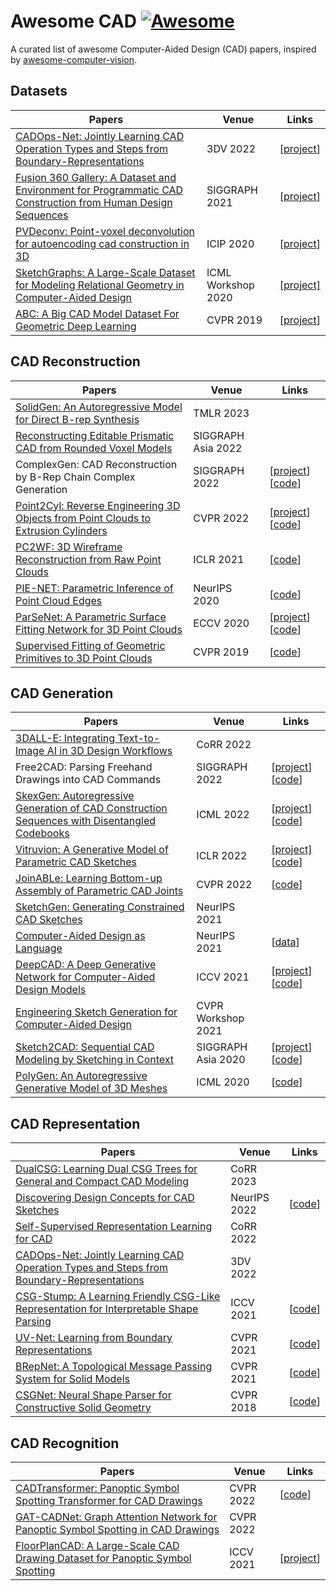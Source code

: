 # Awesome CAD [![Awesome](https://cdn.rawgit.com/sindresorhus/awesome/d7305f38d29fed78fa85652e3a63e154dd8e8829/media/badge.svg)](https://github.com/sindresorhus/awesome)

A curated list of awesome Computer-Aided Design (CAD) papers, inspired by [awesome-computer-vision](https://github.com/jbhuang0604/awesome-computer-vision).

## Datasets

| Papers | Venue | Links |
|--------|-------|-------|
| [CADOps-Net: Jointly Learning CAD Operation Types and Steps from Boundary-Representations](https://arxiv.org/abs/2208.10555) | 3DV 2022 | [[project](https://cvi2.uni.lu/cc3d-ops/)] |
| [Fusion 360 Gallery: A Dataset and Environment for Programmatic CAD Construction from Human Design Sequences](https://arxiv.org/abs/2010.02392) | SIGGRAPH 2021 | [[project](https://github.com/AutodeskAILab/Fusion360GalleryDataset)] |
| [PVDeconv: Point-voxel deconvolution for autoencoding cad construction in 3D](https://arxiv.org/abs/2101.04493) | ICIP 2020 | [[project](https://cvi2.uni.lu/cc3d-dataset/)] |
| [SketchGraphs: A Large-Scale Dataset for Modeling Relational Geometry in Computer-Aided Design](https://arxiv.org/abs/2007.08506) | ICML Workshop 2020 | [[project]](https://github.com/PrincetonLIPS/SketchGraphs) |
| [ABC: A Big CAD Model Dataset For Geometric Deep Learning](https://arxiv.org/abs/1812.06216) | CVPR 2019 | [[project](https://deep-geometry.github.io/abc-dataset/)] |

## CAD Reconstruction

| Papers | Venue | Links |
|--------|-------|-------|
| [SolidGen: An Autoregressive Model for Direct B-rep Synthesis](https://arxiv.org/abs/2203.13944) | TMLR 2023 | |
| [Reconstructing Editable Prismatic CAD from Rounded Voxel Models](https://arxiv.org/abs/2209.01161) | SIGGRAPH Asia 2022 | |
| ComplexGen: CAD Reconstruction by B-Rep Chain Complex Generation | SIGGRAPH 2022 | [[project](https://haopan.github.io/complexgen.html)] [[code](https://github.com/guohaoxiang/ComplexGen)] |
| [Point2Cyl: Reverse Engineering 3D Objects from Point Clouds to Extrusion Cylinders](https://arxiv.org/abs/2112.09329) | CVPR 2022 | [[project](https://point2cyl.github.io/)] [[code](https://github.com/mikacuy/point2cyl)] |
| [PC2WF: 3D Wireframe Reconstruction from Raw Point Clouds](https://arxiv.org/abs/2103.02766) | ICLR 2021 | [[code](https://github.com/YujiaLiu76/PC2WF)] |
| [PIE-NET: Parametric Inference of Point Cloud Edges](https://arxiv.org/abs/2007.04883) | NeurIPS 2020 | [[code](https://github.com/wangxiaogang866/PIE-NET)] |
| [ParSeNet: A Parametric Surface Fitting Network for 3D Point Clouds](https://arxiv.org/abs/2003.12181) | ECCV 2020 | [[project](https://hippogriff.github.io/parsenet/)] [[code](https://github.com/Hippogriff/parsenet-codebase)] |
| [Supervised Fitting of Geometric Primitives to 3D Point Clouds](https://arxiv.org/abs/1811.08988) | CVPR 2019 | [[code](https://github.com/lingxiaoli94/SPFN)] |

## CAD Generation

| Papers | Venue | Links |
|--------|-------|-------|
| [3DALL-E: Integrating Text-to-Image AI in 3D Design Workflows](https://arxiv.org/abs/2210.11603)| CoRR 2022 | |
| Free2CAD: Parsing Freehand Drawings into CAD Commands | SIGGRAPH 2022 | [[project](https://geometry.cs.ucl.ac.uk/projects/2022/free2cad/)] [[code](https://github.com/Enigma-li/Free2CAD)] |
| [SkexGen: Autoregressive Generation of CAD Construction Sequences with Disentangled Codebooks](https://arxiv.org/abs/2207.04632) | ICML 2022 | [[project](https://samxuxiang.github.io/skexgen)] [[code](https://github.com/samxuxiang/SkexGen)] |
| [Vitruvion: A Generative Model of Parametric CAD Sketches](https://arxiv.org/abs/2109.14124) | ICLR 2022 | [[project]](https://lips.cs.princeton.edu/vitruvion/) [[code](https://github.com/PrincetonLIPS/vitruvion)] |
| [JoinABLe: Learning Bottom-up Assembly of Parametric CAD Joints](https://arxiv.org/abs/2111.12772) | CVPR 2022 | [[code](https://github.com/AutodeskAILab/JoinABLe)] |
| [SketchGen: Generating Constrained CAD Sketches](https://arxiv.org/abs/2106.02711) | NeurIPS 2021 | |
| [Computer-Aided Design as Language](https://arxiv.org/abs/2105.02769) | NeurIPS 2021 | [[data](http://github.com/deepmind/deepmind-research/blob/master/cadl)] |
| [DeepCAD: A Deep Generative Network for Computer-Aided Design Models](https://arxiv.org/abs/2105.09492) | ICCV 2021 | [[project](http://www.cs.columbia.edu/cg/deepcad/)] [[code](https://github.com/ChrisWu1997/DeepCAD)] |
| [Engineering Sketch Generation for Computer-Aided Design](https://arxiv.org/abs/2104.09621) | CVPR Workshop 2021 | |
| [Sketch2CAD: Sequential CAD Modeling by Sketching in Context](https://arxiv.org/abs/2009.04927) | SIGGRAPH Asia 2020 | [[project](http://geometry.cs.ucl.ac.uk/projects/2020/sketch2cad/)] [[code](https://github.com/Enigma-li/Sketch2CAD)] |
| [PolyGen: An Autoregressive Generative Model of 3D Meshes](https://arxiv.org/abs/2002.10880) | ICML 2020 | [[code](https://github.com/deepmind/deepmind-research/blob/master/polygen/)] |

## CAD Representation

| Papers | Venue | Links |
|--------|-------|-------|
| [DualCSG: Learning Dual CSG Trees for General and Compact CAD Modeling](https://arxiv.org/abs/2301.11497) | CoRR 2023 | |
| [Discovering Design Concepts for CAD Sketches](https://arxiv.org/abs/2210.14451) | NeurIPS 2022 | [[code](https://github.com/yyuezhi/SketchConcept)] |
| [Self-Supervised Representation Learning for CAD](https://arxiv.org/abs/2210.10807) | CoRR 2022 | |
| [CADOps-Net: Jointly Learning CAD Operation Types and Steps from Boundary-Representations](https://arxiv.org/abs/2208.10555) | 3DV 2022 | |
| [CSG-Stump: A Learning Friendly CSG-Like Representation for Interpretable Shape Parsing](https://arxiv.org/abs/2108.11305) | ICCV 2021 | [[code](https://github.com/kimren227/CSGStumpNet)] |
| [UV-Net: Learning from Boundary Representations](https://arxiv.org/abs/2006.10211) | CVPR 2021 | [[code](https://github.com/AutodeskAILab/UV-Net)] |
| [BRepNet: A Topological Message Passing System for Solid Models](https://arxiv.org/abs/2104.00706) | CVPR 2021 | [[code](https://github.com/AutodeskAILab/BRepNet)] |
| [CSGNet: Neural Shape Parser for Constructive Solid Geometry](https://arxiv.org/abs/1712.08290) | CVPR 2018 | [[code](https://github.com/Hippogriff/CSGNet)] |

## CAD Recognition

| Papers | Venue | Links |
|--------|-------|-------|
| [CADTransformer: Panoptic Symbol Spotting Transformer for CAD Drawings](https://openaccess.thecvf.com/content/CVPR2022/papers/Fan_CADTransformer_Panoptic_Symbol_Spotting_Transformer_for_CAD_Drawings_CVPR_2022_paper.pdf)| CVPR 2022 | [[code](https://github.com/VITA-Group/CADTransformer)] |
| [GAT-CADNet: Graph Attention Network for Panoptic Symbol Spotting in CAD Drawings](https://arxiv.org/abs/2201.00625) | CVPR 2022 | |
| [FloorPlanCAD: A Large-Scale CAD Drawing Dataset for Panoptic Symbol Spotting](https://arxiv.org/abs/2105.07147) | ICCV 2021 | [[project](https://floorplancad.github.io/)] |
